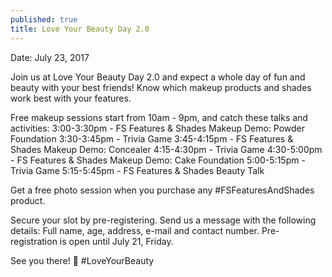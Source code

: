 ```yaml
---
published: true
title: Love Your Beauty Day 2.0
---
```

Date: July 23, 2017

Join us at Love Your Beauty Day 2.0 and expect a whole day of fun and beauty with your best friends! Know which makeup products and shades work best with your features.

Free makeup sessions start from 10am - 9pm, and catch these talks and activities:
3:00-3:30pm - FS Features & Shades Makeup Demo: Powder Foundation
3:30-3:45pm - Trivia Game
3:45-4:15pm - FS Features & Shades Makeup Demo: Concealer
4:15-4:30pm - Trivia Game
4:30-5:00pm - FS Features & Shades Makeup Demo: Cake Foundation
5:00-5:15pm - Trivia Game
5:15-5:45pm - FS Features & Shades Beauty Talk

Get a free photo session when you purchase any #FSFeaturesAndShades product.

Secure your slot by pre-registering. Send us a message with the following details: Full name, age, address, e-mail and contact number. Pre-registration is open until July 21, Friday.

See you there! 💋 #LoveYourBeauty